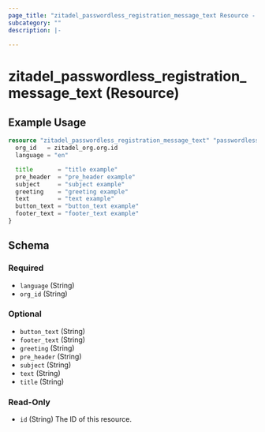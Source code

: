 ```yaml
---
page_title: "zitadel_passwordless_registration_message_text Resource - terraform-provider-zitadel"
subcategory: ""
description: |-
  
---
```


# zitadel_passwordless_registration_message_text (Resource)



## Example Usage

```terraform
resource "zitadel_passwordless_registration_message_text" "passwordless_registration_en" {
  org_id   = zitadel_org.org.id
  language = "en"

  title       = "title example"
  pre_header  = "pre_header example"
  subject     = "subject example"
  greeting    = "greeting example"
  text        = "text example"
  button_text = "button_text example"
  footer_text = "footer_text example"
}
```

<!-- schema generated by tfplugindocs -->
## Schema

### Required

- `language` (String)
- `org_id` (String)

### Optional

- `button_text` (String)
- `footer_text` (String)
- `greeting` (String)
- `pre_header` (String)
- `subject` (String)
- `text` (String)
- `title` (String)

### Read-Only

- `id` (String) The ID of this resource.